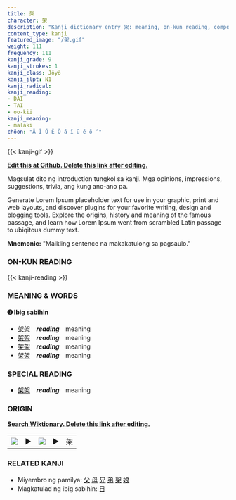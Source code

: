 ```yaml
---
title: 架
character: 架
description: "Kanji dictionary entry 架: meaning, on-kun reading, compounds, origin, related kanji"
content_type: kanji
featured_image: "/架.gif"
weight: 111
frequency: 111
kanji_grade: 9
kanji_strokes: 1
kanji_class: Jōyō
kanji_jlpt: N1
kanji_radical: 
kanji_reading: 
- DAI
- TAI
- oo-kii
kanji_meaning:
- malaki
chōon: "Ā Ī Ū Ē Ō ā ī ū ē ō ’"
---
```

[//]: # (Don't edit the line below. Kanji animated GIF code is automatically generated.)
{{< kanji-gif >}}

[//]: # (Edit below this line.)

**[Edit this at Github. Delete this link after editing.](https://github.com/tim0g/tim/tree/main/content/kanji/架/index.md)**

Magsulat dito ng introduction tungkol sa kanji. Mga opinions, impressions, suggestions, trivia, ang kung ano-ano pa.

Generate Lorem Ipsum placeholder text for use in your graphic, print and web layouts, and discover plugins for your favorite writing, design and blogging tools. Explore the origins, history and meaning of the famous passage, and learn how Lorem Ipsum went from scrambled Latin passage to ubiqitous dummy text.
 
**Mnemonic:** "Maikling sentence na makakatulong sa pagsaulo."

### ON-KUN READING

[//]: # (Don't edit the line below. ON-KUN READING code is automatically generated.)
{{< kanji-reading >}}

### MEANING & WORDS

#### ➊ **Ibig sabihin**
  - [架](../架)[架](../架)　***reading***　meaning
  - [架](../架)[架](../架)　***reading***　meaning
  - [架](../架)[架](../架)　***reading***　meaning
  - [架](../架)[架](../架)　***reading***　meaning

### SPECIAL READING
  - [架](../架)[架](../架)　***reading***　meaning

### ORIGIN

**[Search Wiktionary. Delete this link after editing.](https://wiktionary.org/wiki/架)**
<table class="kanji-table"><tr><td>
<img src="60px-架-bronze.svg.png">
</td><td>▶</td><td>
<img src="60px-架-oracle.svg.png">
</td><td>▶</td>
<td class="kanji-origin">架</td>
</tr></table>

### RELATED KANJI
- Miyembro ng pamilya: [父](../父) [母](../母) [兄](../兄) [弟](../弟) [架](../架) [娘](../娘)
- Magkatulad ng ibig sabihin: [日](../日)
